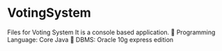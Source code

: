 # VotingSystem
Files for Voting System
It is a console based application.
	Programming Language: Core Java
	DBMS: Oracle 10g express edition

